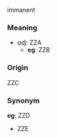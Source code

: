 immanent
### Meaning
+ _adj_: ZZA
    + __eg__: ZZB

### Origin

ZZC

### Synonym

__eg__: ZZD

+ ZZE


